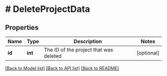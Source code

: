 # # DeleteProjectData

## Properties

Name | Type | Description | Notes
------------ | ------------- | ------------- | -------------
**id** | **int** | The ID of the project that was deleted | [optional]

[[Back to Model list]](../../README.md#models) [[Back to API list]](../../README.md#endpoints) [[Back to README]](../../README.md)
